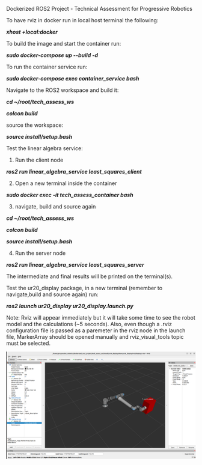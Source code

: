 Dockerized ROS2 Project - Technical Assessment for Progressive Robotics

To have rviz in docker run in local host terminal the following:

  ***xhost +local:docker***

To build the image and start the container run:

  ***sudo docker-compose up --build -d***


To run the container service run:

  ***sudo docker-compose exec container_service bash***

Navigate to the ROS2 workspace and build it:

  ***cd ~/root/tech_assess_ws***

  ***colcon build***

source the workspace:

  ***source install/setup.bash***

Test the linear algebra service:

1) Run the client node

  ***ros2 run linear_algebra_service least_squares_client***

2) Open a new terminal inside the container

  ***sudo docker exec -it tech_assess_container bash***

3) navigate, build and source again

  ***cd ~/root/tech_assess_ws***

  ***colcon build***

  ***source install/setup.bash***

4) Run the server node

  ***ros2 run linear_algebra_service least_squares_server***

The intermediate and final results will be printed on the terminal(s).

Test the ur20_display package, in a new terminal (remember to navigate,build and source again) run:

  ***ros2 launch ur20_display ur20_display.launch.py***

Note: Rviz will appear immediately but it will take some time to see the robot model and the calculations (~5 seconds). Also, even though a .rviz configuration file is passed as a paremeter in the rviz node in the launch file, MarkerArray should be opened manually and rviz_visual_tools topic must be selected.

![RViz screenshot](rviz.png)









